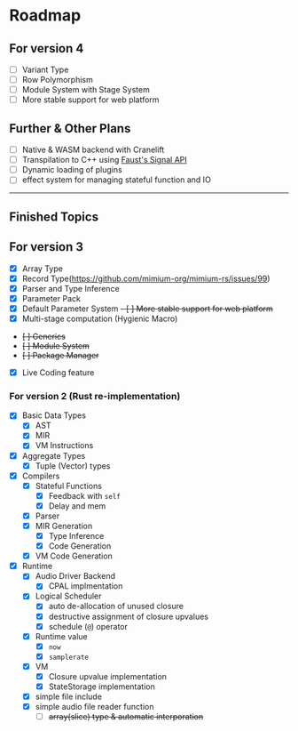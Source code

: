 
# Roadmap

## For version 4

- [ ] Variant Type
- [ ] Row Polymorphism
- [ ] Module System with Stage System
- [ ] More stable support for web platform

## Further & Other Plans

- [ ] Native & WASM backend with Cranelift
- [ ] Transpilation to C++ using [Faust's Signal API](https://faustdoc.grame.fr/tutorials/signal-api/)
- [ ] Dynamic loading of plugins
- [ ] effect system for managing stateful function and IO

---

## Finished Topics

## For version 3

- [x] Array Type
- [x] Record Type(https://github.com/mimium-org/mimium-rs/issues/99)
 - [x] Parser and Type Inference
 - [x] Parameter Pack
 - [x] Default Parameter System
~~- [ ] More stable support for web platform~~
- [x] Multi-stage computation (Hygienic Macro)
- ~~[ ] Generics~~
- ~~[ ] Module System~~
- ~~[ ] Package Manager~~
- [x] Live Coding feature

### For version 2 (Rust re-implementation)

- [x] Basic Data Types
  - [x] AST
  - [x] MIR
  - [x] VM Instructions
- [x] Aggregate Types
  - [x] Tuple (Vector) types
- [x] Compilers
  - [x] Stateful Functions
    - [x] Feedback with `self`
    - [x] Delay and mem
  - [x] Parser
  - [x] MIR Generation
    - [x] Type Inference
    - [x] Code Generation
  - [x] VM Code Generation 
- [x] Runtime
  - [x] Audio Driver Backend
    - [x] CPAL implmentation
  - [x] Logical Scheduler
    - [x] auto de-allocation of unused closure
    - [x] destructive assignment of closure upvalues
    - [x] schedule (`@`) operator
  - [x] Runtime value
    - [x] `now`
    - [x] `samplerate`
  - [x] VM
    - [x] Closure upvalue implementation
    - [x] StateStorage implementation
  - [x] simple file include
  - [x] simple audio file reader function
    - [ ] ~~array(slice) type & automatic interporation~~